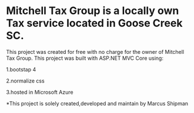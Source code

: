 # Mitchell Tax Group is a locally own Tax service located in Goose Creek SC.
This project was created for free with no charge for the owner of Mitchell Tax Group.
This project was built with ASP.NET MVC Core using:

1.bootstap 4

2.normalize css

3.hosted in Microsoft Azure

*This project is solely created,developed and maintain by Marcus Shipman
